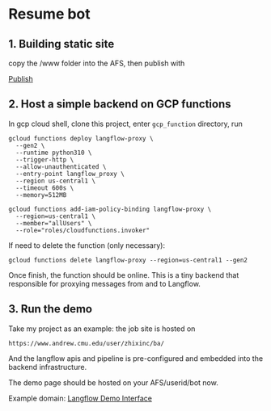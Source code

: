 

# Resume bot

## 1. Building static site

copy the /www folder into the AFS, then publish with

[Publish](https://www.andrew.cmu.edu/server/publish.html)


## 2. Host a simple backend on GCP functions

In gcp cloud shell, clone this project, enter `gcp_function` directory, run

```
gcloud functions deploy langflow-proxy \
  --gen2 \
  --runtime python310 \
  --trigger-http \
  --allow-unauthenticated \
  --entry-point langflow_proxy \
  --region us-central1 \
  --timeout 600s \
  --memory=512MB

gcloud functions add-iam-policy-binding langflow-proxy \
  --region=us-central1 \
  --member="allUsers" \
  --role="roles/cloudfunctions.invoker"
```

If need to delete the function (only necessary):

```
gcloud functions delete langflow-proxy --region=us-central1 --gen2
```

Once finish, the function should be online. This is a tiny backend that responsible for proxying messages from and to Langflow.

## 3. Run the demo

Take my project as an example: the job site is hosted on

```
https://www.andrew.cmu.edu/user/zhixinc/ba/
```

And the langflow apis and pipeline is pre-configured and embedded into the backend infrastructure.

The demo page should be hosted on your AFS/userid/bot now.

Example domain: [Langflow Demo Interface](https://www.andrew.cmu.edu/user/zhixinc/bot/)
